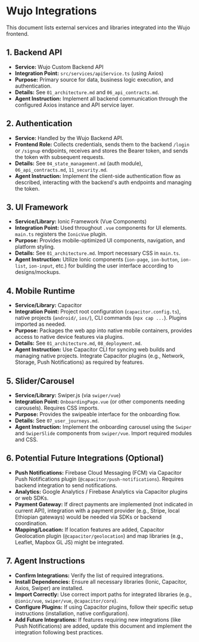 # Wujo Integrations

This document lists external services and libraries integrated into the Wujo frontend.

## 1. Backend API

*   **Service:** Wujo Custom Backend API
*   **Integration Point:** `src/services/apiService.ts` (using Axios)
*   **Purpose:** Primary source for data, business logic execution, and authentication.
*   **Details:** See `01_architecture.md` and `06_api_contracts.md`.
*   **Agent Instruction:** Implement all backend communication through the configured Axios instance and API service layer.

## 2. Authentication

*   **Service:** Handled by the Wujo Backend API.
*   **Frontend Role:** Collects credentials, sends them to the backend `/login` or `/signup` endpoints, receives and stores the Bearer token, and sends the token with subsequent requests.
*   **Details:** See `04_state_management.md` (auth module), `06_api_contracts.md`, `11_security.md`.
*   **Agent Instruction:** Implement the client-side authentication flow as described, interacting with the backend's auth endpoints and managing the token.

## 3. UI Framework

*   **Service/Library:** Ionic Framework (Vue Components)
*   **Integration Point:** Used throughout `.vue` components for UI elements. `main.ts` registers the `IonicVue` plugin.
*   **Purpose:** Provides mobile-optimized UI components, navigation, and platform styling.
*   **Details:** See `01_architecture.md`. Import necessary CSS in `main.ts`.
*   **Agent Instruction:** Utilize Ionic components (`ion-page`, `ion-button`, `ion-list`, `ion-input`, etc.) for building the user interface according to designs/mockups.

## 4. Mobile Runtime

*   **Service/Library:** Capacitor
*   **Integration Point:** Project root configuration (`capacitor.config.ts`), native projects (`android/`, `ios/`), CLI commands (`npx cap ...`). Plugins imported as needed.
*   **Purpose:** Packages the web app into native mobile containers, provides access to native device features via plugins.
*   **Details:** See `01_architecture.md`, `08_deployment.md`.
*   **Agent Instruction:** Use Capacitor CLI for syncing web builds and managing native projects. Integrate Capacitor plugins (e.g., Network, Storage, Push Notifications) as required by features.

## 5. Slider/Carousel

*   **Service/Library:** Swiper.js (via `swiper/vue`)
*   **Integration Point:** `OnboardingPage.vue` (or other components needing carousels). Requires CSS imports.
*   **Purpose:** Provides the swipeable interface for the onboarding flow.
*   **Details:** See `07_user_journeys.md`.
*   **Agent Instruction:** Implement the onboarding carousel using the `Swiper` and `SwiperSlide` components from `swiper/vue`. Import required modules and CSS.

## 6. Potential Future Integrations (Optional)

*   **Push Notifications:** Firebase Cloud Messaging (FCM) via Capacitor Push Notifications plugin (`@capacitor/push-notifications`). Requires backend integration to send notifications.
*   **Analytics:** Google Analytics / Firebase Analytics via Capacitor plugins or web SDKs.
*   **Payment Gateway:** If direct payments are implemented (not indicated in current API), integration with a payment provider (e.g., Stripe, local Ethiopian gateways) would be needed via SDKs or backend coordination.
*   **Mapping/Location:** If location features are added, Capacitor Geolocation plugin (`@capacitor/geolocation`) and map libraries (e.g., Leaflet, Mapbox GL JS) might be integrated.

## 7. Agent Instructions

*   **Confirm Integrations:** Verify the list of required integrations.
*   **Install Dependencies:** Ensure all necessary libraries (Ionic, Capacitor, Axios, Swiper) are installed.
*   **Import Correctly:** Use correct import paths for integrated libraries (e.g., `@ionic/vue`, `swiper/vue`, `@capacitor/core`).
*   **Configure Plugins:** If using Capacitor plugins, follow their specific setup instructions (installation, native configuration).
*   **Add Future Integrations:** If features requiring new integrations (like Push Notifications) are added, update this document and implement the integration following best practices.
